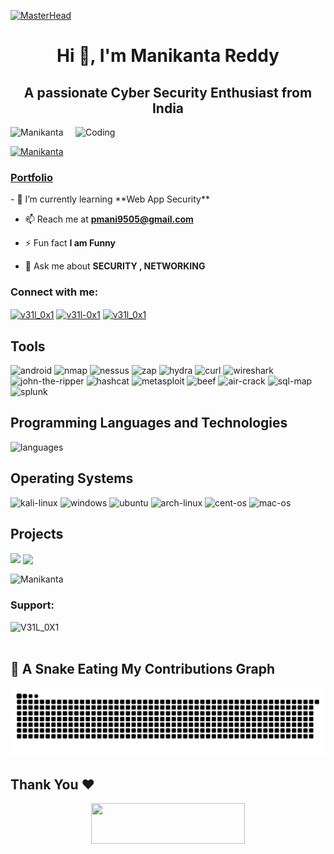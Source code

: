 [![MasterHead](https://firebasestorage.googleapis.com/v0/b/flexi-coding.appspot.com/o/dempgi7-520f8d5f-63d4-4453-8822-dbc149ae27f8.gif?alt=media&token=91c0c7b2-93c3-4029-b011-1a8703c5730d)](https://manikanta-portfolio.vercel.app/)
<h1 align="center">Hi 👋, I'm Manikanta Reddy</h1>
<h2 align="center">A passionate Cyber Security Enthusiast from India</h2>
<img align="right" alt="Coding" width="400" src="https://media.tenor.com/TbTe1Nc6j34AAAAC/hacker-hackerman.gif">

<p align="left"> <img src="https://komarev.com/ghpvc/?username=v31l0x1&label=Profile%20views&color=0e75b6&style=flat" alt="Manikanta" /> </p>

<p align="left"> <a href="https://twitter.com/V31l_0x1" target="blank"><img src="https://img.shields.io/twitter/follow/V31L_0x1?logo=twitter&style=for-the-badge" alt="Manikanta" /></a> </p>
<h3><a href="https://manikanta-portfolio.vercel.app/">Portfolio</a></h3>
- 🌱 I’m currently learning **Web App Security**

- 📫 Reach me at **pmani9505@gmail.com**

- ⚡ Fun fact **I am Funny**

- 💬 Ask me about **SECURITY , NETWORKING**

<h3 align="left">Connect with me:</h3>
<p align="left">
<a href="https://twitter.com/v31l_0x1" target="blank"><img align="center" src="https://raw.githubusercontent.com/rahuldkjain/github-profile-readme-generator/master/src/images/icons/Social/twitter.svg" alt="v31l_0x1" height="30" width="40" /></a>
<a href="https://linkedin.com/in/v31l-0x1" target="blank"><img align="center" src="https://raw.githubusercontent.com/rahuldkjain/github-profile-readme-generator/master/src/images/icons/Social/linked-in-alt.svg" alt="v31l-0x1" height="30" width="40" /></a>
<a href="https://instagram.com/v31l_0x1" target="blank"><img align="center" src="https://raw.githubusercontent.com/rahuldkjain/github-profile-readme-generator/master/src/images/icons/Social/instagram.svg" alt="v31l_0x1" height="30" width="40" /></a>
</p>

## Tools 
<p align="left">
	<img src="https://image.spreadshirtmedia.com/image-server/v1/compositions/T1040A14PA2252PT32X45Y15D1048988355W3400H3400CxF36916%3AxFFFFFF/views/1,width=650,height=650,appearanceId=14,backgroundColor=ffffff/burp-suite-icon.jpg" alt="android" width="50" height="50"/>
	<img src="https://nmap.org/images/nmap-logo-256x256.png" alt="nmap" width="50" height="50"/>
	<img src="https://miro.medium.com/v2/resize:fit:1400/1*avSrkx78FxkvQ_EydrSFLA.png" alt="nessus" width="50" height="50"/>
	<img src="https://kasunkodagoda.gallerycdn.vsassets.io/extensions/kasunkodagoda/owasp-zap-scan/2.0.10/1567001746825/Microsoft.VisualStudio.Services.Icons.Default" alt="zap" width="50" height="50"/>
	<img src="https://cdn-icons-png.flaticon.com/512/477/477116.png" alt="hydra" width="50" height="50"/>
	<img src="https://curl.se/logo/curl-transparent.png" alt="curl" width="50" height="50"/>
	<img src="https://upload.wikimedia.org/wikipedia/commons/c/c6/Wireshark_icon_new.png" alt="wireshark" width="50" height="50"/>
	<img src="https://github.com/V31L0x1/V31L0X1/assets/63537300/21c03dfd-00a4-45b5-a226-f0d87faa7f65" alt="john-the-ripper" width="50" height="50"/>
	<img src="https://pbs.twimg.com/profile_images/1425873977327726596/XR0uNrj3_400x400.jpg" alt="hashcat" width="50" height="50"/>
	<img src="https://play-lh.googleusercontent.com/PjfzpTbZMKywkKDtX1dLkzZroAZCLTwGrwIL3acVg_-DGeP4dYkKt_Z6R8bpaOReLQ" alt="metasploit" width="50" height="50"/>
	<img src="https://github.com/V31L0x1/V31L0X1/assets/63537300/6e64818d-47f3-4151-91c5-81416ae1e0f6" alt="beef" width="50" height="50"/>
	<img src="https://www.aircrack-ng.org/resources/aircrack-ng-new-logo.jpg" alt="air-crack" width="50" height="50"/>
	<img src="https://upload.wikimedia.org/wikipedia/commons/4/4f/Sqlmap_logo.png" alt="sql-map" width="50" height="50"/>
	<img src="https://w7.pngwing.com/pngs/729/271/png-transparent-splunk-app-logo-tech-companies-thumbnail.png" alt="splunk" width="50" height="50"/>
</p>

## Programming Languages and Technologies
<p align="left">
	<img src="https://skillicons.dev/icons?i=py,docker,bash,git,vscode,wordpress,rust,go,c,vim,aws,azure,kubernetes,css,js,html" alt="languages"/>
</p>

## Operating Systems 
<p align="left">
	<img src="https://freepngimg.com/save/68988-kali-android-linux-free-clipart-hq/512x512" alt="kali-linux" width="50" height="50"/>
	<img src="https://cdn-icons-png.flaticon.com/512/906/906308.png" alt="windows" width="50" height="50"/>
 	<img src="https://upload.wikimedia.org/wikipedia/commons/thumb/9/9e/UbuntuCoF.svg/2048px-UbuntuCoF.svg.png" alt="ubuntu" width="50" height="50"/>
  	<img src="https://cdn0.iconfinder.com/data/icons/flat-round-system/512/archlinux-512.png" alt="arch-linux" width="50" height="50"/>
   	<img src="https://cdn.icon-icons.com/icons2/2699/PNG/512/centos_logo_icon_167761.png" alt="cent-os" width="50" height="50"/>
	<img src="https://upload.wikimedia.org/wikipedia/commons/c/c9/Finder_Icon_macOS_Big_Sur.png" alt="mac-os" width="50" height="50"/>
</p>

## Projects

<p><img align="left" src="https://github-readme-stats.vercel.app/api/top-langs?username=v31l0x1&show_icons=true&locale=en&layout=compact&theme=tokyonight"/></p>
<p>&nbsp;<img align="center" src="https://github-readme-stats.vercel.app/api?username=v31l0x1&show_icons=true&locale=en&theme=tokyonight"/></p>

<p><img align="center" src="https://github-readme-streak-stats.herokuapp.com/?user=v31l0x1&&theme=tokyonight" alt="Manikanta" /></p>


<h3 align="left">Support:</h3>
<p><a href="https://www.buymeacoffee.com/V31L0X1"> <img align="left" src="https://cdn.buymeacoffee.com/buttons/v2/default-yellow.png" height="50" width="210" alt="V31L_0X1" /></a></p><br><br>

## 🐍 A Snake Eating My Contributions Graph

<p align="center">
	<picture>
		  <source media="(prefers-color-scheme: dark)" srcset="https://raw.githubusercontent.com/7oSkaaa/7oSkaaa/output/github-contribution-grid-snake-dark.svg">
		  <source media="(prefers-color-scheme: light)" srcset="https://raw.githubusercontent.com/7oSkaaa/7oSkaaa/output/github-contribution-grid-snake.svg">
		  <img alt="github contribution grid snake animation" src="https://raw.githubusercontent.com/7oSkaaa/7oSkaaa/output/github-contribution-grid-snake.svg">
	</picture>
</p>

<h2 align='left'>Thank You ❤</h2>
<p align="center">
  <img src="https://media.giphy.com/media/jpVnC65DmYeyRL4LHS/giphy.gif" width="70%" height="65px">
</p>
